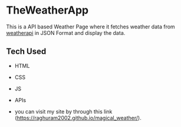 # TheWeatherApp
This is a API based Weather Page where it fetches weather data from [weatherapi](https://www.weatherapi.com/) in JSON Format and display the data.

## Tech Used 
- HTML
- CSS
- JS
- APIs


- you can visit my site by through this link (https://raghuram2002.github.io/magical_weather/).
